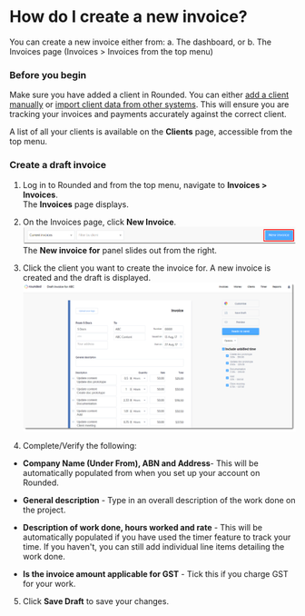 # How do I create a new invoice?

You can create a new invoice either from:
a. The dashboard, or 
b. The Invoices page (Invoices > Invoices from the top menu)

### Before you begin

Make sure you have added a client in Rounded. You can either [add a client manually](/clients/can-i-add-clients-manually.md) or [import client data from other systems](/clients/how-do-i-import-client-data-from-external-systems.md). 
This will ensure you are tracking your invoices and payments accurately against the correct client.

A list of all your clients is available on the **Clients** page, accessible from the top menu.

### Create a draft invoice

1) Log in to Rounded and from the top menu, navigate to **Invoices &gt; Invoices**.  
   The **Invoices** page displays.

2) On the Invoices page, click **New Invoice**.
![](/assets/NI.png)
   The **New invoice for** panel slides out from the right. 

3) Click the client you want to create the invoice for.
   A new invoice is created and the draft is displayed.  
![](/assets/Draft_inv.png)

4) Complete/Verify the following:

* **Company Name (Under From), ABN and Address**- This will be automatically populated from when you set up your account on Rounded.

* **General description** - Type in an overall description of the work done on the project.

* **Description of work done, hours worked and rate** - This will be automatically populated if you have used the timer feature to track your time. If you haven't, you can still add individual line items detailing the work done.

* **Is the invoice amount applicable for GST** - Tick this if you charge GST for your work. 

5) Click **Save Draft** to save your changes.
